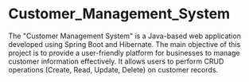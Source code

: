 # Customer_Management_System
The "Customer Management System" is a Java-based web application developed using Spring Boot and Hibernate. The main objective of this project is to provide a user-friendly platform for businesses to manage customer information effectively. It allows users to perform CRUD operations (Create, Read, Update, Delete) on customer records.
